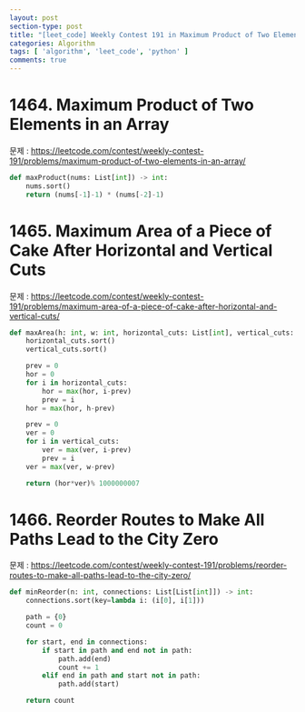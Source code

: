 ```yaml
---
layout: post
section-type: post
title: "[leet_code] Weekly Contest 191 in Maximum Product of Two Elements in an Array and Maximum Area of a Piece of Cake After Horizontal and Vertical Cuts with python3"
categories: Algorithm
tags: [ 'algorithm', 'leet_code', 'python' ]
comments: true
---
```



# 1464. Maximum Product of Two Elements in an Array
문제 : https://leetcode.com/contest/weekly-contest-191/problems/maximum-product-of-two-elements-in-an-array/


``` python
def maxProduct(nums: List[int]) -> int:
    nums.sort()
    return (nums[-1]-1) * (nums[-2]-1)
```


# 1465. Maximum Area of a Piece of Cake After Horizontal and Vertical Cuts
문제 : https://leetcode.com/contest/weekly-contest-191/problems/maximum-area-of-a-piece-of-cake-after-horizontal-and-vertical-cuts/


``` python
def maxArea(h: int, w: int, horizontal_cuts: List[int], vertical_cuts: List[int]) -> int:
    horizontal_cuts.sort()
    vertical_cuts.sort()

    prev = 0
    hor = 0
    for i in horizontal_cuts:
        hor = max(hor, i-prev)
        prev = i
    hor = max(hor, h-prev)

    prev = 0
    ver = 0
    for i in vertical_cuts:
        ver = max(ver, i-prev)
        prev = i
    ver = max(ver, w-prev)

    return (hor*ver)% 1000000007
```

# 1466. Reorder Routes to Make All Paths Lead to the City Zero

문제 : https://leetcode.com/contest/weekly-contest-191/problems/reorder-routes-to-make-all-paths-lead-to-the-city-zero/
``` python
def minReorder(n: int, connections: List[List[int]]) -> int:
    connections.sort(key=lambda i: (i[0], i[1]))

    path = {0}
    count = 0

    for start, end in connections:
        if start in path and end not in path:
            path.add(end)
            count += 1
        elif end in path and start not in path:
            path.add(start)

    return count
```
